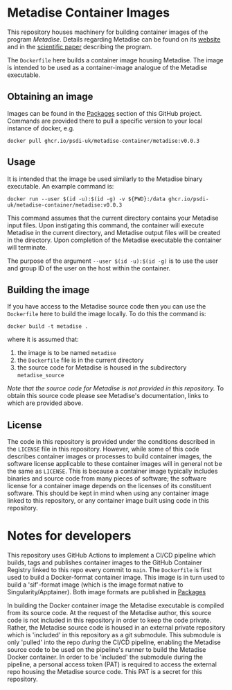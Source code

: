 # Metadise Container Images

This repository houses machinery for building container images of the program *Metadise*.
Details regarding Metadise can be found on its [website](https://people.bath.ac.uk/chsscp/teach/metadise.bho/)
and in the [scientific paper](https://doi.org/10.1039/FT9969200433) describing the program.

The `Dockerfile` here builds a container image housing Metadise. The image is intended to
be used as a container-image analogue of the Metadise executable.


## Obtaining an image

Images can be found in the [Packages](https://github.com/orgs/PSDI-UK/packages?repo_name=metadise-container)
section of this GitHub project. Commands are provided there to pull a specific
version to your local instance of docker, e.g.
```
docker pull ghcr.io/psdi-uk/metadise-container/metadise:v0.0.3
```


## Usage

It is intended that the image be used similarly to the
Metadise binary executable. An example command is:
```
docker run --user $(id -u):$(id -g) -v ${PWD}:/data ghcr.io/psdi-uk/metadise-container/metadise:v0.0.3
```
This command assumes that the current directory contains your Metadise input files.
Upon instigating this command, the container will
execute Metadise in the current directory, and Metadise output files
will be created in the directory. Upon completion of the Metadise
executable the container will terminate.

The purpose of the argument `--user $(id -u):$(id -g)` is to
use the user and group ID of the user on the host within the container. 

## Building the image

If you have access to the Metadise source code then you can use the `Dockerfile`
here to build the image locally. To do this the command is:
```
docker build -t metadise .
```
where it is assumed that:
1. the image is to be named `metadise`
2. the `Dockerfile` file is in the current directory
3. the source code for Metadise is housed in the subdirectory `metadise_source`

*Note that the source code for Metadise is not provided in this repository.* To
obtain this source code please see Metadise's documentation, links to which
are provided above.


## License

The code in this repository is provided under the conditions
described in the `LICENSE` file in this repository. However, while some of this
code describes container images or processes to build container images,
the software license applicable to these container images will in general not be the
same as `LICENSE`. This is because a container image typically includes binaries
and source code from many pieces of software; the software license for a
container image depends on the licenses of its constituent software.
This should be kept in mind when using any container image linked to this
repository, or any container image built using code in this repository.


# Notes for developers

This repository uses GitHub Actions to implement a CI/CD pipeline which builds, tags
and publishes container images to the GitHub Container Registry linked to this repo
every commit to `main`. The `Dockerfile` is first used to build a Docker-format
container image. This image is in turn used to build a 'sif'-format image (which is
the image format native to Singularity/Apptainer). Both image formats are published
in [Packages](https://github.com/orgs/PSDI-UK/packages?repo_name=metadise-container)

In building the Docker container image the Metadise executable is compiled from
its source code. At the request of the Metadise author, this source code is not
included in this repository in order to keep the code private. Rather, the Metadise
source code is housed in an external private repository which is 'included' in this
repository as a git submodule. This submodule is only 'pulled' into the repo *during* the
CI/CD pipeline, enabling the Metadise source code to be used on the pipeline's runner
to build the Metadise Docker container. In order to be 'included' the submodule during
the pipeline, a personal access token (PAT) is required to access the external
repo housing the Metadise source code. This PAT is a secret for this repository.

